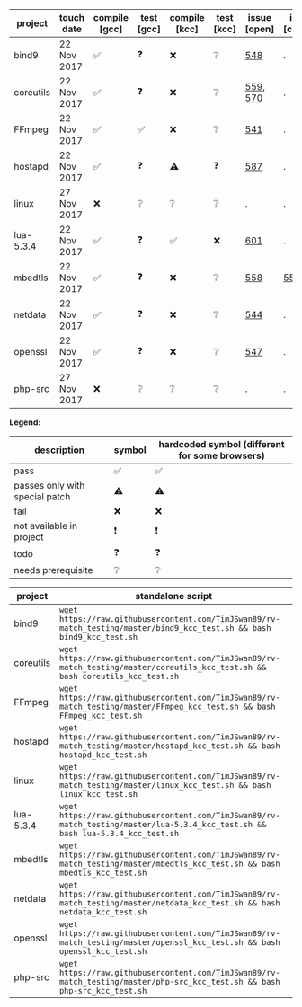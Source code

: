 

| project | touch date | compile [gcc] | test [gcc] | compile [kcc] | test [kcc] | issue [open] | issue [closed] |
| --- | --- | --- | --- | --- | --- | --- | --- |
| bind9 | 22 Nov 2017 | :white_check_mark: |:question:| :x: | :grey_question: |[548](https://github.com/runtimeverification/rv-match/issues/548)|.|
| coreutils | 22 Nov 2017 | :white_check_mark: |:question:| :x: | :grey_question: |[559](https://github.com/runtimeverification/rv-match/issues/559), [570](https://github.com/runtimeverification/rv-match/issues/570)|.|none
| FFmpeg | 22 Nov 2017 | :white_check_mark: | :white_check_mark: | :x: | :grey_question: | [541](https://github.com/runtimeverification/rv-match/issues/541) | . | . |
| hostapd | 22 Nov 2017 | :white_check_mark: | :question: | :warning: | :question: | [587](https://github.com/runtimeverification/rv-match/issues/587) | . | . |
| linux | 27 Nov 2017 | :x: |:grey_question:| :grey_question: | :grey_question: |.|.|
| lua-5.3.4 | 22 Nov 2017 | :white_check_mark: |:question:| :white_check_mark: | :x: | [601](https://github.com/runtimeverification/rv-match/issues/601)|.|
| mbedtls | 22 Nov 2017 | :white_check_mark: |:question:| :x: | :grey_question: | [558](https://github.com/runtimeverification/rv-match/issues/558)|[550](https://github.com/runtimeverification/rv-match/issues/550)|none
| netdata | 22 Nov 2017 | :white_check_mark: | :question: | :x: | :grey_question: | [544](https://github.com/runtimeverification/rv-match/issues/544) | . | . |
| openssl | 22 Nov 2017 | :white_check_mark: |:question:|:x:|:grey_question:| [547](https://github.com/runtimeverification/rv-match/issues/547)|.|
| php-src | 27 Nov 2017 | :x: |:grey_question:| :grey_question: | :grey_question: |.|.|


**Legend:**

| description | symbol | hardcoded symbol (different for some browsers)
| --- | --- | --- |
| pass | :white_check_mark: | ✅ |
| passes only with special patch | :warning: | ⚠️ |
| fail | :x: | ❌ |
| not available in project | :exclamation: | ❗️ |
| todo | :question: | ❓ |
| needs prerequisite | :grey_question: | ❔ |


| project | standalone script |
| --- | --- |
| bind9 | `wget https://raw.githubusercontent.com/TimJSwan89/rv-match_testing/master/bind9_kcc_test.sh && bash bind9_kcc_test.sh` |
| coreutils | `wget https://raw.githubusercontent.com/TimJSwan89/rv-match_testing/master/coreutils_kcc_test.sh && bash coreutils_kcc_test.sh` |
| FFmpeg | `wget https://raw.githubusercontent.com/TimJSwan89/rv-match_testing/master/FFmpeg_kcc_test.sh && bash FFmpeg_kcc_test.sh` |
| hostapd | `wget https://raw.githubusercontent.com/TimJSwan89/rv-match_testing/master/hostapd_kcc_test.sh && bash hostapd_kcc_test.sh` |
| linux | `wget https://raw.githubusercontent.com/TimJSwan89/rv-match_testing/master/linux_kcc_test.sh && bash linux_kcc_test.sh` |
| lua-5.3.4 | `wget https://raw.githubusercontent.com/TimJSwan89/rv-match_testing/master/lua-5.3.4_kcc_test.sh && bash lua-5.3.4_kcc_test.sh` |
| mbedtls | `wget https://raw.githubusercontent.com/TimJSwan89/rv-match_testing/master/mbedtls_kcc_test.sh && bash mbedtls_kcc_test.sh` |
| netdata | `wget https://raw.githubusercontent.com/TimJSwan89/rv-match_testing/master/netdata_kcc_test.sh && bash netdata_kcc_test.sh` |
| openssl | `wget https://raw.githubusercontent.com/TimJSwan89/rv-match_testing/master/openssl_kcc_test.sh && bash openssl_kcc_test.sh` |
| php-src | `wget https://raw.githubusercontent.com/TimJSwan89/rv-match_testing/master/php-src_kcc_test.sh && bash php-src_kcc_test.sh` |